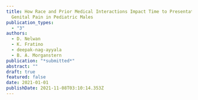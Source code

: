 ```yaml
---
title: How Race and Prior Medical Interactions Impact Time to Presentation for
  Genital Pain in Pediatric Males
publication_types:
  - "3"
authors:
  - D. Nelwan
  - K. Fratino
  - deepak-nag-ayyala
  - B. A. Morganstern
publication: "*submitted*"
abstract: ""
draft: true
featured: false
date: 2021-01-01
publishDate: 2021-11-08T03:10:14.353Z
---
```

